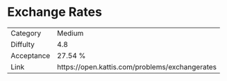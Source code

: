 # Exchange Rates

<table>
    <tr>
        <td>Category</td>
        <td>Medium</td>
    </tr>
    <tr>
        <td>Diffulty</td>
        <td>4.8</td>
    </tr>
    <tr>
        <td>Acceptance</td>
        <td>27.54 %</td>
    </tr>
    <tr>
        <td>Link</td>
        <td>https://open.kattis.com/problems/exchangerates</td>
    </tr>
</table>